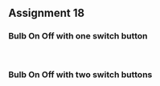 <h2>Assignment 18</h2>
<h3><b>Bulb On Off with one switch button</b> </h3> <br>
<h3><b>Bulb On Off with two switch buttons</b> </h3> <br>


